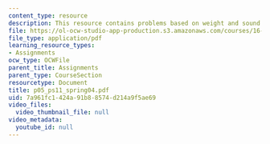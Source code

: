 ```yaml
---
content_type: resource
description: This resource contains problems based on weight and sound.
file: https://ol-ocw-studio-app-production.s3.amazonaws.com/courses/16-01-unified-engineering-i-ii-iii-iv-fall-2005-spring-2006/7a961fc1424a91b88574d214a9f5ae69_p05_ps11_spring04.pdf
file_type: application/pdf
learning_resource_types:
- Assignments
ocw_type: OCWFile
parent_title: Assignments
parent_type: CourseSection
resourcetype: Document
title: p05_ps11_spring04.pdf
uid: 7a961fc1-424a-91b8-8574-d214a9f5ae69
video_files:
  video_thumbnail_file: null
video_metadata:
  youtube_id: null
---
```

